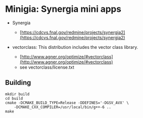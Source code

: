 # Minigia: Synergia mini apps

* Synergia
	* [https://cdcvs.fnal.gov/redmine/projects/synergia2](https://cdcvs.fnal.gov/redmine/projects/synergia2)

* vectorclass: This distribution includes the vector class library.
	* [http://www.agner.org/optimize/#vectorclass](http://www.agner.org/optimize/#vectorclass)
	* see vectorclass/license.txt

## Building
    mkdir build 
    cd build
    cmake -DCMAKE_BUILD_TYPE=Release -DDEFINES='-DGSV_AVX' \
        -DCMAKE_CXX_COMPILER=/usr/local/bin/g++-6 ..
    make
